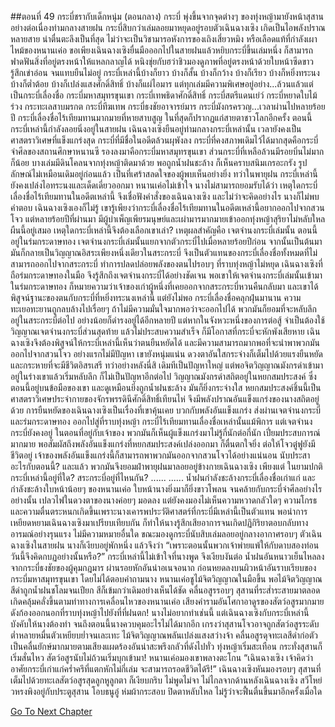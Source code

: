 ##ตอนที่ 49 กระบี่ชรากับเด็กหนุ่ม (ตอนกลาง)
กระบี่ พุ่งขึ้นจากจุดต่างๆ ของทุ่งหญ้ามายังหน้าสุสานอย่างต่อเนื่องท่ามกลางสายฝน
กระบี่สิบกว่าเล่มลอยมาหยุดอยู่รอบตัวเฉินฉางเซิง
เกิดเป็นไอพลังปราณหลายสาย น่าตื่นตะลึงเป็นที่สุด ไม่ว่าจะเป็นวิชามารอหังการของเถิงเสี่ยวหมิง หรือเลือดแท้ที่กำลังเผาไหม้ของหนานเค่อ ขอเพียงเฉินฉางเซิงยื่นมือออกไปในสายฝนแล้วหยิบกระบี่ขึ้นเล่มหนึ่ง ก็สามารถฟาดฟันสิ่งที่อยู่ตรงหน้าให้แหลกลาญได้
หนิงชุ่ยกับฮว่าชิวมองดูภาพที่อยู่ตรงหน้าด้วยใบหน้าซีดขาว รู้สึกเข่าอ่อน จนแทบยืนไม่อยู่
กระบี่เหล่านี้บ้างก็ยาว บ้างก็สั้น บ้างก็กว้าง บ้างก็เรียว บ้างก็หยิ่งทระนง บ้างก็ต่ำต้อย บ้างก็เปล่งแสงศักดิ์สิทธิ์ บ้างก็แผ่ไอมาร แต่ทุกเล่มมีความพิเศษอยู่อย่าง...ล้วนแล้วแต่เป็นกระบี่เลื่องชื่อ
กระบี่มหาสมุทรขุนเขา กระบี่เทพธิดาศักดิ์สิทธิ์ กระบี่สตรีแดนเย่ว์ กระบี่หยาดใบไม้ร่วง กระทะเลสาบมรกต กระบี่ทีฆเทพ กระบี่ธงชัยอาจารย์มาร กระบี่มังกรครวญ...เวลาผ่านไปหลายร้อยปี กระบี่เลื่องชื่อไร้เทียมทานมากมายที่หายสาบสูญ ในที่สุดก็ปรากฏแก่สายตาชาวโลกอีกครั้ง
ตอนนี้ กระบี่เหล่านี้กำลังลอยนิ่งอยู่ในสายฝน
เฉินฉางเซิงยืนอยู่ท่ามกลางกระบี่เหล่านั้น
เวลายังคงเป็นศาสตราวิเศษที่แข็งแกร่งสุด กระบี่ที่มีชื่อในอดีตล้วนผุพังลง กระบี่ที่คงสภาพเดิมไว้ได้มากสุดคือกระบี่จำศีลของสถานศึกษาหนานซี รองลงมาคือกระบี่มหาสมุทรขุนเขา ส่วนกระบี่ที่เหลือล้วนมีรอยบิ่นไม่มากก็น้อย บางเล่มมีดินโคลนจากทุ่งหญ้าติดมาด้วย พอถูกน้ำฝนชะล้าง ก็เห็นคราบสนิมเกรอะกรัง รูปลักษณ์ไม่เหมือนเดิมอยู่ก่อนแล้ว เป็นที่เศร้าสลดใจของผู้พบเห็นอย่างยิ่ง
ทว่าในพายุฝน กระบี่เหล่านี้ยังคงเปล่งไอทระนงและเด็ดเดี่ยวออกมา
หนานเค่อไม่เข้าใจ นางไม่สามารถยอมรับได้ว่า เหตุใดกระบี่เลื่องชื่อไร้เทียมทานในอดีตเหล่านี้ จึงเชื่อฟังคำสั่งของเฉินฉางเซิง และไม่ว่าจะคิดอย่างไร นางก็ไม่พบคำตอบ
เฉินฉางเซิงเองก็ไม่รู้ เขารู้เพียงว่ากระบี่เลื่องชื่อไร้เทียมทานในอดีตเหล่านี้อยากออกไปจากสวนโจว แต่หลายร้อยปีที่ผ่านมา มีผู้บำเพ็ญเพียรมนุษย์และเผ่ามารมากมายเข้าออกทุ่งหญ้าสุริยาไม่หลับใหลผืนนี้อยู่เสมอ เหตุใดกระบี่เหล่านี้จึงต้องเลือกเขาเล่า?
เหตุผลสำคัญคือ เจตจำนงกระบี่เล่มนั้น ตอนนี้อยู่ในร่มกระดาษทอง
เจตจำนงกระบี่เล่มนั้นแยกจากตัวกระบี่ไปเมื่อหลายร้อยปีก่อน จากนั้นเป็นต้นมามันก็กลายเป็นวิญญาณอิสระเพียงหนึ่งเดียวในสระกระบี่ จึงเป็นตัวแทนของกระบี่เลื่องชื่อทั้งหมดที่ไม่สามารถออกไปจากสระกระบี่ ทำการปลดปล่อยพลังของตนไปรอบๆ ที่ราบทุ่งหญ้าไม่หยุด
เฉินฉางเซิงที่ถือร่มกระดาษทองในมือ จึงรู้สึกถึงเจตจำนงกระบี่ได้อย่างชัดเจน
พอเขาให้เจตจำนงกระบี่เล่มนั้นเข้ามาในร่มกระดาษทอง ก็หมายความว่าเจ้าของเก่าผู้หนึ่งที่เคยออกจากสระกระบี่หวนคืนกลับมา และเขาได้พิสูจน์ฐานะของตนกับกระบี่ที่หยิ่งทระนงเหล่านี้ แต่ยังไม่พอ กระบี่เลื่องชื่อคลุกฝุ่นมานาน ความทะเยอทะยานถูกลบล้างไปเรื่อยๆ ถ้าไม่มีความมั่นใจมากพอว่าจะออกไปได้ พวกมันก็ยอมที่จะหลับลึกอยู่ในสระกระบี่ต่อไป อย่างน้อยก็ดำรงอยู่ได้อีกหลายปี แต่หากในจังหวะหนึ่งของการต่อสู้ จำเป็นต้องใช้วิญญาณเจตจำนงกระบี่ส่วนสุดท้าย แล้วไม่ประสบความสำเร็จ ก็มีโอกาสที่กระบี่จะหักพังเสียหาย
เฉินฉางเซิงจึงต้องพิสูจน์ให้กระบี่เหล่านี้เห็นว่าตนยืนหยัดได้ และมีความสามารถมากพอที่จะนำพาพวกมันออกไปจากสวนโจว
อย่างแรกไม่มีปัญหา เขายังหนุ่มแน่น ดวงตาอันใสกระจ่างก็เต็มไปด้วยแรงยืนหยัดและกระหายที่จะมีชีวิตอิสรเสรี ทว่าอย่างหลังนี่สิ เดิมทีเป็นปัญหาใหญ่ แต่พอจิตวิญญาณมังกรดำเข้ามาอยู่ในร่างเขาแล้วเริ่มหลับลึก ก็ไม่เป็นปัญหาอีกต่อไป
วิญญาณมังกรดำสถิตอยู่ในหยกสมประสงค์ ซึ่งตอนนี้อยู่บนข้อมือของเขา และดูเหมือนยิ่งถูกน้ำฝนชะล้าง มันก็ยิ่งกระจ่างใส หยกสมประสงค์ชิ้นนี้เป็นศาสตราวิเศษประจำกายของจักรพรรดินีศักดิ์สิทธิ์เทียนไห่ จึงมีพลังปราณอันแข็งแกร่งของนางสถิตอยู่ด้วย
การยืนหยัดของเฉินฉางเซิงเป็นเรื่องที่เขาคุ้นเคย บวกกับพลังอันแข็งแกร่ง ส่งผ่านเจตจำนงกระบี่และร่มกระดาษทอง ออกไปสู่ที่ราบทุ่งหญ้า กระบี่ไร้เทียมทานเลื่องชื่อเหล่านั้นแม้พิการ แต่เจตจำนงกระบี่ยังคงอยู่ ในตอนที่อยู่กับเจ้าของ พวกมันก็เห็นผู้แข็งแกร่งมาไม่รู้กี่นักต่อกี่นัก เปี่ยมประสบการณ์มากมาย พอสัมผัสถึงพลังอันแข็งแกร่งที่หยกสมประสงค์เปล่งออกมา ก็ตื่นตกใจยิ่ง ต่อให้โจวตู๋ฟูยังมีชีวิตอยู่ เจ้าของพลังอันแข็งแกร่งนี้ก็สามารถพาพวกมันออกจากสวนโจวได้อย่างแน่นอน นับประสาอะไรกับตอนนี้?
และแล้ว พวกมันจึงยอมฝ่าพายุฝนมาลอยอยู่ข้างกายเฉินฉางเซิง
เพียงแต่ ในยามปกติกระบี่เหล่านี้อยู่ที่ใด? สระกระบี่อยู่ที่ไหนกัน?
......
......
น้ำฝนกำลังชะล้างกระบี่เลื่องชื่อเก่าแก่ และกำลังชะล้างใบหน้าน้อยๆ ของหนานเค่อ
ใบหน้านางยิ่งมาก็ยิ่งขาวโพลน จนคล้ายกับกระบี่จำศีลอย่างไรอย่างนั้น เปลวไฟในดวงตาของนางค่อยๆ มอดลง แต่ยังคงมองไม่เห็นความหวาดกลัวใดๆ ความโกรธและความตื่นตระหนกเกิดขึ้นเพราะนางเคารพประวัติศาสตร์ที่กระบี่มีเหล่านี้เป็นตัวแทน พอนำการเหยียดหยามเฉินฉางเซิงมาเปรียบเทียบกัน ก็ทำให้นางรู้สึกเสียอาการจนเกิดปฏิกิริยาตอบกลับทางอารมณ์อย่างรุนแรง ไม่มีความหมายอื่นใด
ขณะมองดูกระบี่นับสิบเล่มลอยอยู่กลางอากาศรอบๆ ตัวเฉินฉางเซิงในสายฝน นางก็เงียบอยู่พักหนึ่ง แล้วจึงว่า “เพราะตอนนั้นพวกเจ้าพ่ายแพ้ให้กับดาบสองท่อน วันนี้จึงคิดกบฏอย่างนั้นหรือ?”
กระบี่เหล่านี้ไม่เข้าใจที่นางพูด จึงเงียบงันต่อ น้ำฝนอันหนาวเย็นไหลลงจากกระบี่ธงชัยของผู้คุมกฎมาร ผ่านรอยหักอันน่าอเนจอนาถ ก่อนหยดลงบนผิวหน้าอันราบเรียบของกระบี่มหาสมุทรขุนเขา โดยไม่ได้ตอบคำถามนาง
หนานเค่อชูไม้จิตวิญญาณในมือขึ้น พอไม้จิตวิญญาณสีดำถูกน้ำฝนชโลมจนเปียก สีก็เข้มกว่าเดิมอย่างเห็นได้ชัด
คลื่นอสูรรอบๆ สุสานที่ระส่ำระสายมาตลอดเกิดคลุ้มคลั่งขึ้นตามท่าทางการเคลื่อนไหวของหนานเค่อ เสียงคำรามอันโศกาอาดูรของสัตว์อสูรมากมายดังก้องออกนอกที่ราบทุ่งหญ้าไปยังที่ที่ฝนตก!
นางไม่อยากทำเช่นนี้ แต่เฉินฉางเซิงกับกระบี่เหล่านี้บังคับให้นางต้องทำ จนถึงตอนนี้นางควบคุมอะไรไม่ได้มากอีก เกรงว่าสุสานโจวอาจถูกสัตว์อสูรระดับต่ำหลายหมื่นตัวเหยียบย่ำจนเละเทะ
ไม้จิตวิญญาณพลันเปล่งแสงสว่างจ้า
คลื่นอสูรดุจทะเลสีดำก่อตัวเป็นคลื่นยักษ์มากมายตามเสียงแผดร้องอันน่าสะพรึงกลัวที่ดังไปทั่ว ทุ่งหญ้าเริ่มสะเทือน กระทั่งสุสานก็เริ่มสั่นไหว สัตว์อสูรนับไม่ถ้วนเริ่มบุกเข้ามา!
หนานเค่อมองเขาพลางตะโกน “เฉินฉางเซิง เจ้าคิดว่าอาศัยกระบี่เก่าแก่คร่ำครึที่แตกหักไม่กี่เล่ม จะสามารถรอดชีวิตได้รึ!”
เฉินฉางเซิงหันมองรอบๆ สุสานที่เต็มไปด้วยทะเลสัตว์อสูรสุดลูกหูลูกตา ก็เงียบกริบ ไม่พูดไม่จา
ไม่ไกลจากด้านหลังเฉินฉางเซิง สวีโหย่วหรงพิงอยู่กับประตูสุสาน โอบธนูอู๋ ห่มผ้ากระสอบ ปิดตาหลับใหล ไม่รู้ว่าจะฟื้นตื่นขึ้นมาอีกครั้งเมื่อใด


[Go To Next Chapter]( ./336.md)